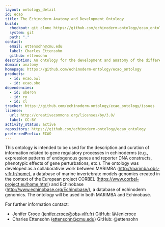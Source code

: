 ```yaml
---
layout: ontology_detail
id: ecao
title: The Echinoderm Anatomy and Development Ontology
build:
  checkout: git clone https://github.com/echinoderm-ontology/ecao_ontology.git
  system: git
  path: "."
contact:
  email: ettensohn@cmu.edu
  label: Charles Ettensohn
  github: ettensohn
description: An ontology for the development and anatomy of the different species of the phylum Echinodermata (NCBITaxon:7586).
domain: anatomy
homepage: https://github.com/echinoderm-ontology/ecao_ontology
products:
  - id: ecao.owl
  - id: ecao.obo
dependencies:
  - id: uberon
  - id: ro
  - id: cl
tracker: https://github.com/echinoderm-ontology/ecao_ontology/issues
license:
  url: http://creativecommons.org/licenses/by/3.0/
  label: CC-BY
activity_status: active
repository: https://github.com/echinoderm-ontology/ecao_ontology
preferredPrefix: ECAO
---
```


This ontology is intended to be used for the description and curation of information related to gene regulatory processes in echinoderms (e.g., expression patterns of endogenous genes and reporter DNA constructs, phenotypic effects of gene perturbations, etc.). 
The ontology was developed as a collaborativie work between MARIMBA (http://marimba.obs-vlfr.fr/home), a database of marine invertebrate models genomics created in the context of the European project CORBEL (https://www.corbel-project.eu/home.html) and Echinobase (http://www.echinobase.org/Echinobase/), a database of echinoderm genomics. 
The ontology will be used in both MARIMBA and Echinobase.

For further information contact:
- Jenifer Croce (jenifer.croce@obs-vlfr.fr)
  GitHub: @Jenicroce
- Charles Ettensohn (ettensohn@cmu.edu)
  GitHub: @ettensohn
